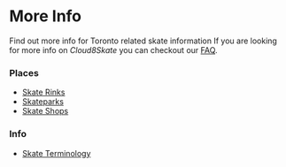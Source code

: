 # More Info

Find out more info for Toronto related skate information
If you are looking for more info on _Cloud8Skate_ you can checkout our [FAQ](https://cloud8skate.com/faq).

### Places

- <a href="https://cloud8skate.com/more/skate-rinks">Skate Rinks</a>
- <a href="https://cloud8skate.com/more/skateparks">Skateparks</a>
- <a href="https://cloud8skate.com/more/skate-shops">Skate Shops</a>

### Info

- <a href="https://cloud8skate.com/more/skate-terminology">Skate Terminology</a>

